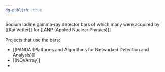 ```yaml
---
dg-publish: true
---
```

Sodium Iodine gamma-ray detector bars of which many were acquired by [[Kai Vetter]] for [[ANP (Appled Nuclear Physics)]]

Projects that use the bars:
- [[PANDA (Platforms and Algorithms for Networked Detection and Analysis)]]
- [[NOVArray]]
- 